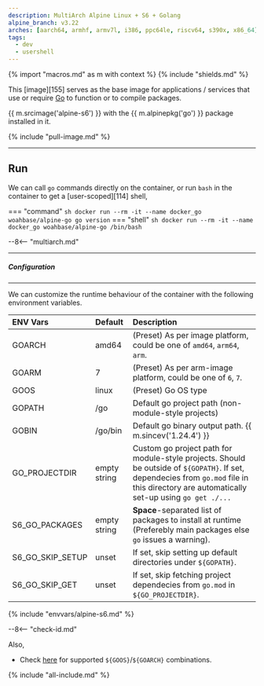 ```yaml
---
description: MultiArch Alpine Linux + S6 + Golang
alpine_branch: v3.22
arches: [aarch64, armhf, armv7l, i386, ppc64le, riscv64, s390x, x86_64]
tags:
  - dev
  - usershell
---
```


{% import "macros.md" as m with context %}
{% include "shields.md" %}

This [image][155] serves as the base image for applications
/ services that use or require [Go][1] to function or to compile
packages.

{{ m.srcimage('alpine-s6') }} with the {{ m.alpinepkg('go') }}
package installed in it.

{% include "pull-image.md" %}

---
Run
---

We can call `go` commands directly on the container, or run `bash`
in the container to get a [user-scoped][114] shell,

=== "command"
    ``` sh
    docker run --rm -it --name docker_go woahbase/alpine-go go version
    ```
=== "shell"
    ``` sh
    docker run --rm -it --name docker_go woahbase/alpine-go /bin/bash
    ```

--8<-- "multiarch.md"

---
##### Configuration
---

We can customize the runtime behaviour of the container with the
following environment variables.

| ENV Vars           | Default        | Description
| :---               | :---           | :---
| GOARCH             | amd64          | (Preset) As per image platform, could be one of `amd64`, `arm64`, `arm`.
| GOARM              | 7              | (Preset) As per arm-image platform, could be one of `6`, `7`.
| GOOS               | linux          | (Preset) Go OS type
| GOPATH             | /go            | Default go project path (non-module-style projects)
| GOBIN              | /go/bin        | Default go binary output path. {{ m.sincev('1.24.4') }}
| GO_PROJECTDIR      | empty string   | Custom go project path for module-style projects. Should be outside of `${GOPATH}`. If set, dependecies from `go.mod` file in this directory are automatically set-up using `go get ./...`
| S6_GO_PACKAGES     | empty string   | **Space**-separated list of packages to install at runtime (Preferebly main packages else `go` issues a warning).
| S6_GO_SKIP_SETUP   | unset          | If set, skip setting up default directories under `${GOPATH}`.
| S6_GO_SKIP_GET     | unset          | If set, skip fetching project dependecies from `go.mod` in `${GO_PROJECTDIR}`.
{% include "envvars/alpine-s6.md" %}

--8<-- "check-id.md"

Also,

* Check [here][2] for supported `${GOOS}`/`${GOARCH}` combinations.

[1]: https://golang.org/
[2]: https://go.dev/doc/install/source#environment

{% include "all-include.md" %}
